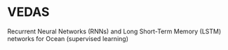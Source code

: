 # VEDAS
Recurrent Neural Networks (RNNs) and Long Short-Term Memory (LSTM) networks for Ocean (supervised learning)
